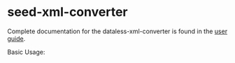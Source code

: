 # seed-xml-converter
Complete documentation for the dataless-xml-converter is found in the [user guide](https://iris-edu.github.io/seed-xml-converter/). 

Basic Usage:
